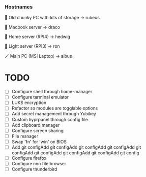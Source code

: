 ### Hostnames

🗿 Old chunky PC with lots of storage -> rubeus

👿 Macbook server -> draco

🦉 Home server (RPI4) -> hedwig

🥱 Light server (RPI3) -> ron

🪄 Main PC (MSI Laptop) -> albus

# TODO

- [ ] Configure shell through home-manager
- [ ] Configure terminal emulator
- [ ] LUKS encryption
- [ ] Refactor so modules are togglable options
- [ ] Add secret management through Yubikey
- [ ] Custom hyprpanel through config file
- [ ] Add clipboard manager
- [ ] Configure screen sharing
- [ ] File manager
- [ ] Swap 'fn' for 'win' on BIOS
- [ ] Add git configAdd git configAdd git configAdd git configAdd git configAdd git configAdd git configAdd git configAdd git config
- [ ] Configure firefox
- [ ] Configure nnn file browser
- [ ] Configure thunderbird